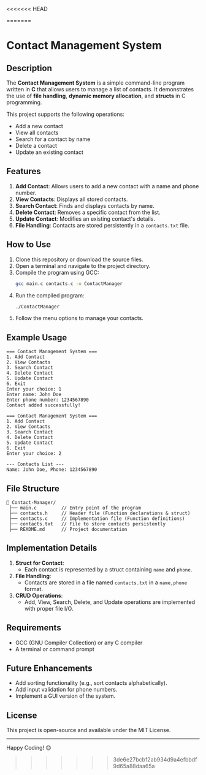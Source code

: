 <<<<<<< HEAD
 
=======
# Contact Management System

## Description
The **Contact Management System** is a simple command-line program written in **C** that allows users to manage a list of contacts. It demonstrates the use of **file handling**, **dynamic memory allocation**, and **structs** in C programming.

This project supports the following operations:
- Add a new contact
- View all contacts
- Search for a contact by name
- Delete a contact
- Update an existing contact

## Features
1. **Add Contact**: Allows users to add a new contact with a name and phone number.
2. **View Contacts**: Displays all stored contacts.
3. **Search Contact**: Finds and displays contacts by name.
4. **Delete Contact**: Removes a specific contact from the list.
5. **Update Contact**: Modifies an existing contact's details.
6. **File Handling**: Contacts are stored persistently in a `contacts.txt` file.

## How to Use
1. Clone this repository or download the source files.
2. Open a terminal and navigate to the project directory.
3. Compile the program using GCC:
   ```bash
   gcc main.c contacts.c -o ContactManager
   ```
4. Run the compiled program:
   ```bash
   ./ContactManager
   ```
5. Follow the menu options to manage your contacts.

## Example Usage
```
=== Contact Management System ===
1. Add Contact
2. View Contacts
3. Search Contact
4. Delete Contact
5. Update Contact
6. Exit
Enter your choice: 1
Enter name: John Doe
Enter phone number: 1234567890
Contact added successfully!

=== Contact Management System ===
1. Add Contact
2. View Contacts
3. Search Contact
4. Delete Contact
5. Update Contact
6. Exit
Enter your choice: 2

--- Contacts List ---
Name: John Doe, Phone: 1234567890
```

## File Structure
```
📂 Contact-Manager/
 ├── main.c         // Entry point of the program
 ├── contacts.h     // Header file (Function declarations & struct)
 ├── contacts.c     // Implementation file (Function definitions)
 ├── contacts.txt   // File to store contacts persistently
 ├── README.md      // Project documentation
```

## Implementation Details
1. **Struct for Contact**:
   - Each contact is represented by a struct containing `name` and `phone`.
2. **File Handling**:
   - Contacts are stored in a file named `contacts.txt` in a `name,phone` format.
3. **CRUD Operations**:
   - Add, View, Search, Delete, and Update operations are implemented with proper file I/O.

## Requirements
- GCC (GNU Compiler Collection) or any C compiler
- A terminal or command prompt

## Future Enhancements
- Add sorting functionality (e.g., sort contacts alphabetically).
- Add input validation for phone numbers.
- Implement a GUI version of the system.

## License
This project is open-source and available under the MIT License.

---
Happy Coding! 😊

>>>>>>> 3de6e27bcbf2ab934d9a4efbbdf9d65a88daa65a
